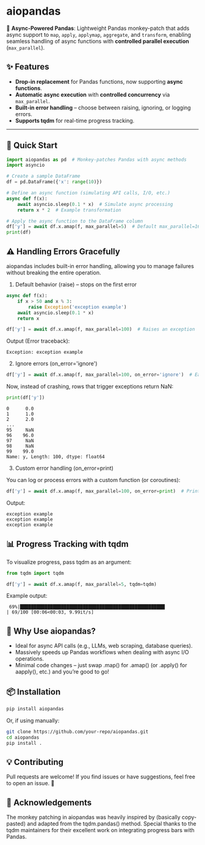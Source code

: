 # aiopandas  
🚀 **Async-Powered Pandas**: Lightweight Pandas monkey-patch that adds async support to `map`, `apply`, `applymap`, `aggregate`, and `transform`, enabling seamless handling of async functions with **controlled parallel execution** (`max_parallel`).

## ✨ Features
- **Drop-in replacement** for Pandas functions, now supporting **async functions**.
- **Automatic async execution** with **controlled concurrency** via `max_parallel`.
- **Built-in error handling** – choose between raising, ignoring, or logging errors. 
- **Supports tqdm** for real-time progress tracking.

---

## 🚀 Quick Start  

```python
import aiopandas as pd  # Monkey-patches Pandas with async methods
import asyncio

# Create a sample DataFrame
df = pd.DataFrame({'x': range(10)})

# Define an async function (simulating API calls, I/O, etc.)
async def f(x):
    await asyncio.sleep(0.1 * x)  # Simulate async processing
    return x * 2  # Example transformation

# Apply the async function to the DataFrame column
df['y'] = await df.x.amap(f, max_parallel=5)  # Default max_parallel=16
print(df)
```

## ⚠️ Handling Errors Gracefully

aiopandas includes built-in error handling, allowing you to manage failures without breaking the entire operation.

1. Default behavior (raise) – stops on the first error

```python
async def f(x):
    if x > 50 and x % 3:
        raise Exception('exception example')
    await asyncio.sleep(0.1 * x)
    return x

df['y'] = await df.x.amap(f, max_parallel=100)  # Raises an exception
```
Output (Error traceback):
```
Exception: exception example
```

2. Ignore errors (on_error='ignore')
```python
df['y'] = await df.x.amap(f, max_parallel=100, on_error='ignore')  # Easy to ignore exceptions
```

Now, instead of crashing, rows that trigger exceptions return NaN:

```python
print(df['y'])
```
```
0      0.0
1      1.0
2      2.0
...
95     NaN
96    96.0
97     NaN
98     NaN
99    99.0
Name: y, Length: 100, dtype: float64
```
3. Custom error handling (on_error=print)

You can log or process errors with a custom function (or coroutines):
```python
df['y'] = await df.x.amap(f, max_parallel=100, on_error=print)  # Print errors instead of failing
```

Output:
```
exception example
exception example
exception example
```

## 📊 Progress Tracking with tqdm

To visualize progress, pass tqdm as an argument:

```python
from tqdm import tqdm

df['y'] = await df.x.amap(f, max_parallel=5, tqdm=tqdm)
```
Example output:
```
 69%|█████████████████████████████████████████████████████                | 69/100 [00:06<00:03, 9.99it/s]
```

## 🎯 Why Use aiopandas?

* Ideal for async API calls (e.g., LLMs, web scraping, database queries).
* Massively speeds up Pandas workflows when dealing with async I/O operations.
* Minimal code changes – just swap .map() for .amap() (or .apply() for aapply(), etc.) and you’re good to go!

## 📦 Installation

```sh
pip install aiopandas
```

Or, if using manually:
```sh
git clone https://github.com/your-repo/aiopandas.git
cd aiopandas
pip install .
```

## 💡 Contributing

Pull requests are welcome! If you find issues or have suggestions, feel free to open an issue. 🚀

## 🙌 Acknowledgements

The monkey patching in aiopandas was heavily inspired by (basically copy-pasted) and adapted from the tqdm.pandas() method. Special thanks to the tqdm maintainers for their excellent work on integrating progress bars with Pandas.

